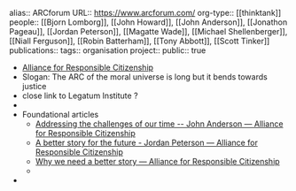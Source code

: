 alias:: ARCforum
URL:: https://www.arcforum.com/
org-type:: [[thinktank]] 
people:: [[Bjorn Lomborg]], [[John Howard]], [[John Anderson]], [[Jonathon Pageau]], [[Jordan Peterson]], [[Magatte Wade]], [[Michael Shellenberger]], [[Niall Ferguson]], [[Robin Batterham]], [[Tony Abbott]], [[Scott Tinker]] 
publications:: 
tags:: organisation
project::
public:: true
- [Alliance for Responsible Citizenship](https://www.arcforum.com/)
- Slogan: The ARC of the moral universe is long but it bends towards justice
- close link to Legatum Institute ?
-
- Foundational articles
	- [Addressing the challenges of our time -- John Anderson — Alliance for Responsible Citizenship](https://www.arcforum.com/ideas/addressing-the-challenges-of-our-time)
	- [A better story for the future - Jordan Peterson — Alliance for Responsible Citizenship](https://www.arcforum.com/ideas/a-better-story-for-the-future)
	- [Why we need a better story — Alliance for Responsible Citizenship](https://www.arcforum.com/ideas/why-we-need-a-better-story)
	-
-